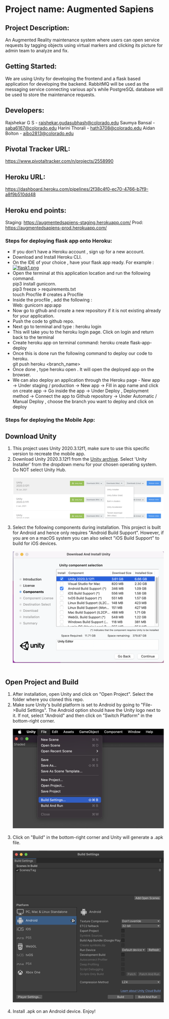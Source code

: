 # Project name: Augmented Sapiens 
## Project Description: 
An Augmented Reality maintenance system where users can open service requests by tagging objects using virtual markers and clicking its picture for admin team to analyze and fix.

## Getting Started:
We are using Unity for developing the frontend and a flask based application for developing the backend. RabbitMQ will be used as the messaging service connecting various api's while PostgreSQL database will be used to store the maintenance requests.

## Developers: 
Rajshekar G S - rajshekar.gudasubhash@colorado.edu
Saumya Bansal - saba6167@colorado.edu
Harini Thorali - hath3708@colorado.edu
Aidan Bolton - aibo2813@colorado.edu

## Pivotal Tracker URL: 
https://www.pivotaltracker.com/n/projects/2558990 

## Heroku URL: 
https://dashboard.heroku.com/pipelines/2f38c4f0-ec70-4766-b7f9-a8f9b510dd48

## Heroku end points:
Staging: https://augmentedsapiens-staging.herokuapp.com/ 
Prod: https://augmentedsapiens-prod.herokuapp.com/


### Steps for deploying flask app onto Heroku:
- If you don’t have a Heroku account , sign up for a new account.
- Download and Install Heroku CLI.
- On the IDE of your choice , have your flask app ready. For example : <br>
[![flask1.png](https://i.postimg.cc/J0BZZ1s2/flask1.png)](https://postimg.cc/kRq2dPFQ)
- Open the terminal at this application location and run the following command. <br>
  pip3 install gunicorn.<br>
  pip3 freeze > requirements.txt <br>
  touch Procfile # creates a Procfile <br>
- Inside the procfile , add the following :<br>
  Web: gunicorn app:app
- Now go to gthub and create a new repository if it is not existing already for your application.
- Push the code to github repo.
- Next go to terminal and type : heroku login
- This will take you to the heroku login page. Click on login and return back to the terminal
- Create heroku app on terminal command: heroku create flask-app-deploy
- Once this is done run the following command to deploy our code to heroku.<br>
  git push heroku <branch_name>
- Once done , type heroku open . It will open the deployed app on the browser.
- We can also deploy an application through the Heroku page - New app → Under staging / production → New app → Fill in app name and click on create app → Go inside the app → Under Deploy , Deployment method → Connect the app to Github repository → Under Automatic / Manual Deploy , choose the branch you want to deploy and click on deploy


### Steps for deploying the Mobile App:

## Download Unity

1. This project uses Unity 2020.3.12f1, make sure to use this specific version to recreate the mobile app.
2. Download Unity 2020.3.12f1 from the [Unity archive](https://unity3d.com/get-unity/download/archive). Select 'Unity Installer' from the dropdown menu for your chosen operating system. Do NOT select Unity Hub. <br><br> 
 ![image](Images/Download_Unity.png) <br><br>
3. Select the following components during installation. This project is built for Android and hence only requires "Android Build Support". However, if you are on a macOS system you can also select "iOS Build Support" to build for iOS devices. <br><br>
![image](Images/component_selection.png) <br><br>

## Open Project and Build

1. After installation, open Unity and click on "Open Project". Select the folder where you cloned this repo.
2. Make sure Unity's build platform is set to Android by going to "File->Build Settings". The Android option should have the Unity logo next to it. If not, select "Android" and then click on "Switch Platform" in the bottom-right corner. <br><br>
   ![image](Images/build_settings.png) <br><br>
3. Click on "Build" in the bottom-right corner and Unity will generate a .apk file. <br><br>
   ![image](Images/build.png) <br><br>
4. Install .apk on an Android device. Enjoy!




			
